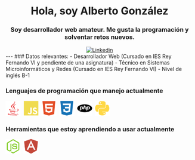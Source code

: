 <div id="header" align="center">
  <h1 align="center">Hola, soy Alberto González</h1>
  <h3 align="center">Soy desarrollador web amateur. Me gusta la programación y solventar retos nuevos.</h3>
</div>
<div id "badges" align="center">
  <a href="https://www.linkedin.com/in/alberto-gonzález-dev">
    <img src="https://img.shields.io/badge/LinkedIn-0077B5?style=for-the-badge&logo=linkedin&logoColor=white" title="Linkedin" alt="Linkedin"/>
   </a>
</div>
---
### Datos relevantes:
- Desarrollador Web (Cursado en IES Rey Fernando VI y pendiente de una asignatura)
- Técnico en Sistemas Microinformáticos y Redes (Cursado en IES Rey Fernando VI)
- Nivel de inglés B-1

<div align="left">
<h3> Lenguajes de programación que manejo actualmente </h3>
<img src="https://github.com/devicons/devicon/blob/master/icons/java/java-plain.svg" title="Java" alt="Java" width="40" height="40"/>&nbsp;
<img src="https://github.com/devicons/devicon/blob/master/icons/javascript/javascript-plain.svg" title="JavaS" alt="JavaS" width="40" height="40"/>&nbsp;
<img src="https://github.com/devicons/devicon/blob/master/icons/html5/html5-plain.svg" title="HTML5" alt="HTML5" width="40" height="40"/>&nbsp;
<img src="https://github.com/devicons/devicon/blob/master/icons/css3/css3-plain.svg" title="CSS3" alt="CSS3" width="40" height="40"/>&nbsp;
<img src="https://github.com/devicons/devicon/blob/master/icons/php/php-plain.svg" title="PHP" alt="PHP" width="40" height="40"/>&nbsp;
<img src="https://github.com/devicons/devicon/blob/master/icons/python/python-plain.svg" title="Python" alt="Python" width="40" height="40"/>&nbsp;
<h3> Herramientas que estoy aprendiendo a usar actualmente </h3>
<img src="https://github.com/devicons/devicon/blob/master/icons/nodejs/nodejs-plain.svg" title="NodeJS" alt="NodeJS" width="40" height="40"/>&nbsp;
<img src="https://github.com/devicons/devicon/blob/master/icons/angularjs/angularjs-plain.svg" title="Angular" alt="Angular" width="40" height="40"/>&nbsp;
</div>
